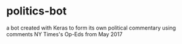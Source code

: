 # politics-bot

a bot created with Keras to form its own political commentary using comments NY Times's Op-Eds from May 2017
